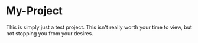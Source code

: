 # My-Project
This is simply just a test project. This isn't really worth your time to view, but not stopping you from your desires.
